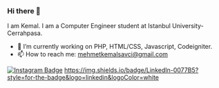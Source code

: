 ### Hi there 👋

I am Kemal. I am a Computer Engineer student at Istanbul University-Cerrahpasa. 

- 🔭 I’m currently working on PHP, HTML/CSS, Javascript, Codeigniter.
- 📫 How to reach me: mehmetkemalsavci@gmail.com
<!--
Here are some ideas to get you started:

- 🔭 I’m currently working on 
- 🌱 I’m currently learning ...
- 👯 I’m looking to collaborate on ...
- 🤔 I’m looking for help with ...
- 💬 Ask me about ...
- 📫 How to reach me: ...
- 😄 Pronouns: ...
- ⚡ Fun fact: ...
-->
[![Instagram Badge](https://img.shields.io/badge/-Instagram-C13584?style=flat-quare&labelColor=C13584&logo=instagram&logoColor=white&link=link)](https://www.instagram.com/kemalsavci20/)
https://img.shields.io/badge/LinkedIn-0077B5?style=for-the-badge&logo=linkedin&logoColor=white

